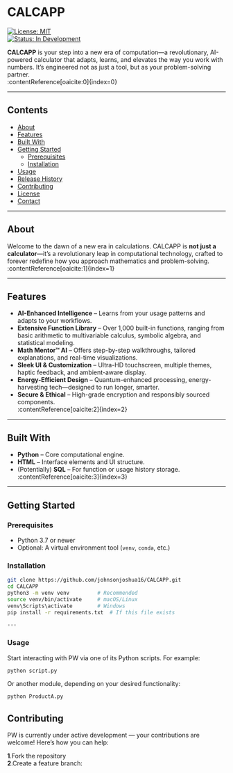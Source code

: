 # CALCAPP

[![License: MIT](https://img.shields.io/badge/License-MIT-yellow.svg)](LICENSE)  
[![Status: In Development](https://img.shields.io/badge/status-in--development-orange.svg)]()

**CALCAPP** is your step into a new era of computation—a revolutionary, AI-powered calculator that adapts, learns, and elevates the way you work with numbers. It’s engineered not as just a tool, but as your problem-solving partner.  
:contentReference[oaicite:0]{index=0}

---

## Contents

- [About](#about)  
- [Features](#features)  
- [Built With](#built-with)  
- [Getting Started](#getting-started)  
  - [Prerequisites](#prerequisites)  
  - [Installation](#installation)  
- [Usage](#usage)  
- [Release History](#release-history)  
- [Contributing](#contributing)  
- [License](#license)  
- [Contact](#contact)  

---

## About

Welcome to the dawn of a new era in calculations. CALCAPP is **not just a calculator**—it’s a revolutionary leap in computational technology, crafted to forever redefine how you approach mathematics and problem-solving.  
:contentReference[oaicite:1]{index=1}

---

## Features

- **AI-Enhanced Intelligence** – Learns from your usage patterns and adapts to your workflows.  
- **Extensive Function Library** – Over 1,000 built-in functions, ranging from basic arithmetic to multivariable calculus, symbolic algebra, and statistical modeling.  
- **Math Mentor™ AI** – Offers step-by-step walkthroughs, tailored explanations, and real-time visualizations.  
- **Sleek UI & Customization** – Ultra-HD touchscreen, multiple themes, haptic feedback, and ambient-aware display.  
- **Energy-Efficient Design** – Quantum-enhanced processing, energy-harvesting tech—designed to run longer, smarter.  
- **Secure & Ethical** – High-grade encryption and responsibly sourced components.  
:contentReference[oaicite:2]{index=2}

---

## Built With

- **Python** – Core computational engine.  
- **HTML** – Interface elements and UI structure.  
- (Potentially) **SQL** – For function or usage history storage.  
:contentReference[oaicite:3]{index=3}

---

## Getting Started

### Prerequisites

- Python 3.7 or newer  
- Optional: A virtual environment tool (`venv`, `conda`, etc.)


### Installation

```bash
git clone https://github.com/johnsonjoshua16/CALCAPP.git
cd CALCAPP
python3 -m venv venv         # Recommended
source venv/bin/activate     # macOS/Linux
venv\Scripts\activate        # Windows
pip install -r requirements.txt  # If this file exists

---

```
### Usage

Start interacting with PW via one of its Python scripts. For example:

```bash
python script.py

```
Or another module, depending on your desired functionality:

```bash
python ProductA.py

```
## Contributing

PW is currently under active development — your contributions are welcome! Here’s how you can help:

**1**.Fork the repository <br>
**2**.Create a feature branch:





